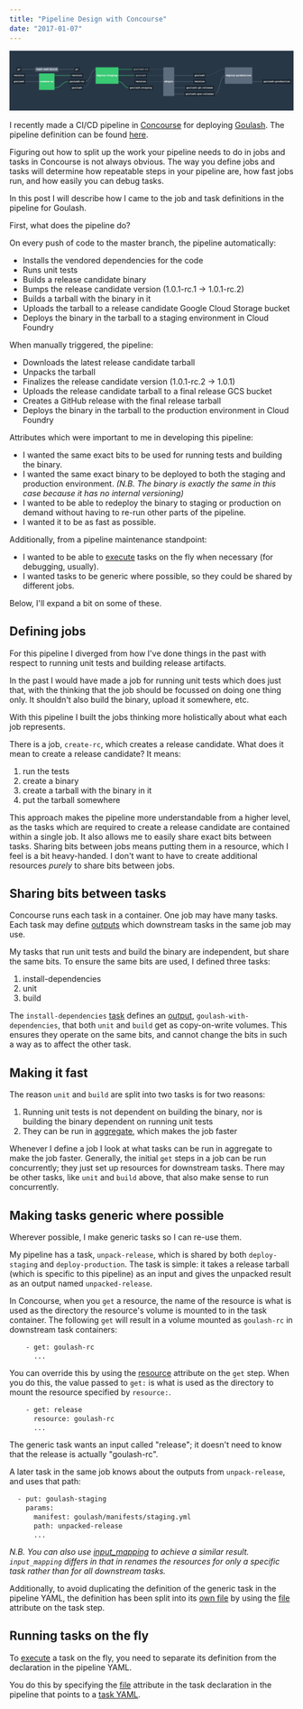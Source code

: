 ```yaml
---
title: "Pipeline Design with Concourse"
date: "2017-01-07"
---
```


![Goulash Pipeline](/goulash-pipeline.png "Goulash Pipeline in Concourse")

I recently made a CI/CD pipeline in [Concourse](https://concourse.ci) for deploying [Goulash](https://github.com/pivotalservices/goulash/). The pipeline definition can be found [here](https://github.com/pivotalservices/goulash/blob/master/ci/pipeline.yml).

Figuring out how to split up the work your pipeline needs to do in jobs and tasks in Concourse is not always obvious. The way you define jobs and tasks will determine how repeatable steps in your pipeline are, how fast jobs run, and how easily you can debug tasks.

In this post I will describe how I came to the job and task definitions in the pipeline for Goulash.

<!--more-->

First, what does the pipeline do?

On every push of code to the master branch, the pipeline automatically:

* Installs the vendored dependencies for the code
* Runs unit tests
* Builds a release candidate binary
* Bumps the release candidate version (1.0.1-rc.1 -> 1.0.1-rc.2)
* Builds a tarball with the binary in it
* Uploads the tarball to a release candidate Google Cloud Storage bucket
* Deploys the binary in the tarball to a staging environment in Cloud Foundry

When manually triggered, the pipeline:

* Downloads the latest release candidate tarball
* Unpacks the tarball
* Finalizes the release candidate version (1.0.1-rc.2 -> 1.0.1)
* Uploads the release candidate tarball to a final release GCS bucket
* Creates a GitHub release with the final release tarball
* Deploys the binary in the tarball to the production environment in Cloud Foundry

Attributes which were important to me in developing this pipeline:

* I wanted the same exact bits to be used for running tests and building the binary.
* I wanted the same exact binary to be deployed to both the staging and production environment. *(N.B. The binary is exactly the same in this case because it has no internal versioning)*
* I wanted to be able to redeploy the binary to staging or production on demand without having to re-run other parts of the pipeline.
* I wanted it to be as fast as possible.

Additionally, from a pipeline maintenance standpoint:

* I wanted to be able to [execute](http://concourse.ci/fly-execute.html) tasks on the fly when necessary (for debugging, usually).
* I wanted tasks to be generic where possible, so they could be shared by different jobs.

Below, I'll expand a bit on some of these.

## Defining jobs

For this pipeline I diverged from how I've done things in the past with respect to running unit tests and building release artifacts.

In the past I would have made a job for running unit tests which does just that, with the thinking that the job should be focussed on doing one thing only. It shouldn't also build the binary, upload it somewhere, etc.

With this pipeline I built the jobs thinking more holistically about what each job represents.

There is a job, `create-rc`, which creates a release candidate. What does it mean to create a release candidate? It means:

1. run the tests
1. create a binary
1. create a tarball with the binary in it
1. put the tarball somewhere

This approach makes the pipeline more understandable from a higher level, as the tasks which are required to create a release candidate are contained within a single job. It also allows me to easily share exact bits between tasks. Sharing bits between jobs means putting them in a resource, which I feel is a bit heavy-handed. I don't want to have to create additional resources *purely* to share bits between jobs.

## Sharing bits between tasks

Concourse runs each task in a container. One job may have many tasks. Each task may define [outputs](http://concourse.ci/running-tasks.html#outputs) which downstream tasks in the same job may use.

My tasks that run unit tests and build the binary are independent, but share the same bits. To ensure the same bits are used, I defined three tasks:

1. install-dependencies
2. unit
3. build

The `install-dependencies` [task](https://github.com/pivotalservices/goulash/blob/master/ci/install-dependencies.yml) defines an [output](http://concourse.ci/running-tasks.html#outputs), `goulash-with-dependencies`, that both `unit` and `build` get as copy-on-write volumes. This ensures they operate on the same bits, and cannot change the bits in such a way as to affect the other task.


## Making it fast

The reason `unit` and `build` are split into two tasks is for two reasons:

1. Running unit tests is not dependent on building the binary, nor is building the binary dependent on running unit tests
2. They can be run in [aggregate](http://concourse.ci/aggregate-step.html), which makes the job faster

Whenever I define a job I look at what tasks can be run in aggregate to make the job faster. Generally, the initial `get` steps in a job can be run concurrently; they just set up resources for downstream tasks. There may be other tasks, like `unit` and `build` above, that also make sense to run concurrently.

## Making tasks generic where possible

Wherever possible, I make generic tasks so I can re-use them.

My pipeline has a task, `unpack-release`, which is shared by both `deploy-staging` and `deploy-production`. The task is simple: it takes a release tarball (which is specific to this pipeline) as an input and gives the unpacked result as an output named `unpacked-release`.

In Concourse, when you `get` a resource, the name of the resource is what is used as the directory the resource's volume is mounted to in the task container. The following `get` will result in a volume mounted as `goulash-rc` in downstream task containers:

```
    - get: goulash-rc
      ...
```

You can override this by using the [resource](http://concourse.ci/get-step.html#resource) attribute on the `get` step. When you do this, the value passed to `get:` is what is used as the directory to mount the resource specified by `resource:`.

```
    - get: release
      resource: goulash-rc
      ...
```

The generic task wants an input called "release"; it doesn't need to know that the release is actually "goulash-rc".

A later task in the same job knows about the outputs from `unpack-release`, and uses that path:

```
  - put: goulash-staging
    params:
      manifest: goulash/manifests/staging.yml
      path: unpacked-release
      ...
 ```

*N.B. You can also use [input_mapping](https://concourse.ci/task-step.html#input_mapping) to achieve a similar result. `input_mapping` differs in that in renames the resources for only a specific task rather than for all downstream tasks.*
 
Additionally, to avoid duplicating the definition of the generic task in the pipeline YAML, the definition has been split into its [own file](https://github.com/pivotalservices/goulash/blob/master/ci/unpack-release.yml) by using the [file](http://concourse.ci/task-step.html#file) attribute on the task step.

## Running tasks on the fly

To [execute](http://concourse.ci/fly-execute.html) a task on the fly, you need to separate its definition from the declaration in the pipeline YAML.

You do this by specifying the [file](http://concourse.ci/task-step.html#file) attribute in the task declaration in the pipeline that points to a [task YAML](http://concourse.ci/running-tasks.html#configuring-tasks).
